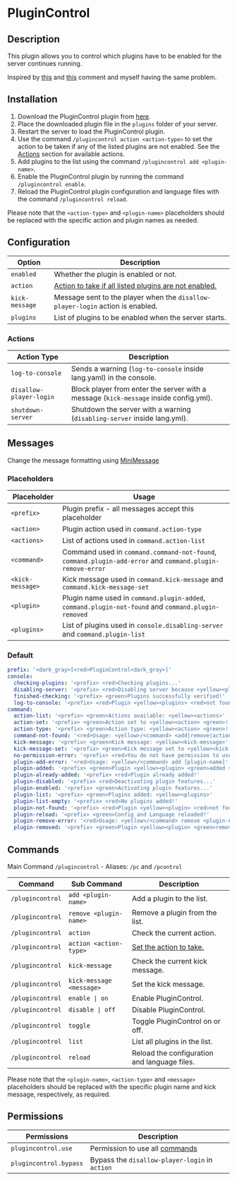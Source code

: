 # PluginControl

## Description

This plugin allows you to control which plugins have to be enabled for the server continues running.

Inspired by [this](https://github.com/PaperMC/Paper/issues/8859#issuecomment-1435905791)
and [this](https://github.com/PaperMC/Paper/pull/8108#issuecomment-1419304955) comment and myself having the same
problem.

## Installation

1. Download the PluginControl plugin from [here](https://github.com/SrBedrock/PluginControl/releases/).
2. Place the downloaded plugin file in the `plugins` folder of your server.
3. Restart the server to load the PluginControl plugin.
4. Use the command `/plugincontrol action <action-type>` to set the action to be taken if any of the listed plugins are not
   enabled. See the [Actions](#actions) section for available actions.
5. Add plugins to the list using the command `/plugincontrol add <plugin-name>`.
6. Enable the PluginControl plugin by running the command `/plugincontrol enable`.
7. Reload the PluginControl plugin configuration and language files with the command `/plugincontrol reload`.

Please note that the `<action-type>` and `<plugin-name>` placeholders should be replaced with the specific action and plugin
names as needed.

## Configuration

| Option         | Description                                                                    |
|----------------|--------------------------------------------------------------------------------|
| `enabled`      | Whether the plugin is enabled or not.                                          |
| `action`       | [Action to take if all listed plugins are not enabled.](#actions)              |
| `kick-message` | Message sent to the player when the `disallow-player-login` action is enabled. | 
| `plugins`      | List of plugins to be enabled when the server starts.                          |

### Actions

| Action Type             | Description                                                                           |
|-------------------------|---------------------------------------------------------------------------------------|
| `log-to-console`        | Sends a warning (`log-to-console` inside lang.yaml) in the console.                   |
| `disallow-player-login` | Block player from enter the server with a message (`kick-message` inside config.yml). |
| `shutdown-server`       | Shutdown the server with a warning (`disabling-server` inside lang.yml).              |

## Messages

Change the message formatting using [MiniMessage](https://webui.advntr.dev/)

### Placeholders

| Placeholder      | Usage                                                                                                     |
|------------------|-----------------------------------------------------------------------------------------------------------|
| `<prefix>`       | Plugin prefix - all messages accept this placeholder                                                      |
| `<action>`       | Plugin action used in `command.action-type`                                                               |
| `<actions>`      | List of actions used in `command.action-list`                                                             |
| `<command>`      | Command used in `command.command-not-found`, `command.plugin-add-error` and `command.plugin-remove-error` |
| `<kick-message>` | Kick message used in `command.kick-message` and `command.kick-message-set`                                |
| `<plugin>`       | Plugin name used in `command.plugin-added`, `command.plugin-not-found` and `command.plugin-removed`       |
| `<plugins>`      | List of plugins used in `console.disabling-server` and `command.plugin-list`                              |

### Default

```yaml
prefix: '<dark_gray>[<red>PluginControl<dark_gray>]'
console:
  checking-plugins: '<prefix> <red>Checking plugins...'
  disabling-server: '<prefix> <red>Disabling server because <yellow><plugins> <red>was not found or enabled successfully!'
  finished-checking: '<prefix> <green>Plugins successfully verified!'
  log-to-console: '<prefix> <red>Plugin <yellow><plugins> <red>not found or enabled successfully...'
command:
  action-list: '<prefix> <green>Actions available: <yellow><actions>'
  action-set: '<prefix> <green>Action set to <yellow><action> <green>!'
  action-type: '<prefix> <green>Action type: <yellow><action> <green>!'
  command-not-found: '<red>Usage: <yellow>/<command> <add|remove|action|kick-message|toggle|on|off|list|reload>'
  kick-message: '<prefix> <green>Kick message: <yellow><kick-message>'
  kick-message-set: '<prefix> <green>Kick message set to <yellow><kick-message> <green>!'
  no-permission-error: '<prefix> <red>You do not have permission to use this command'
  plugin-add-error: '<red>Usage: <yellow>/<command> add [plugin-name]'
  plugin-added: '<prefix> <green>Plugin <yellow><plugin> <green>added successfully!'
  plugin-already-added: '<prefix> <red>Plugin already added!'
  plugin-disabled: '<prefix> <red>Deactivating plugin features...'
  plugin-enabled: '<prefix> <green>Activating plugin features...'
  plugin-list: '<prefix> <green>Plugins added: <yellow><plugins>'
  plugin-list-empty: '<prefix> <red>No plugins added!'
  plugin-not-found: '<prefix> <red>Plugin <yellow><plugin> <red>not found in the list!'
  plugin-reload: '<prefix> <green>Config and Language reloaded!'
  plugin-remove-error: '<red>Usage: <yellow>/<command> remove <plugin-name>'
  plugin-removed: '<prefix> <green>Plugin <yellow><plugin> <green>removed!'
```

## Commands

Main Command `/plugincontrol` - Aliases: `/pc` and `/pcontrol`

| Command          | Sub Command              | Description                                  |
|------------------|--------------------------|----------------------------------------------|
| `/plugincontrol` | `add <plugin-name>`      | Add a plugin to the list.                    |
| `/plugincontrol` | `remove <plugin-name>`   | Remove a plugin from the list.               |
| `/plugincontrol` | `action`                 | Check the current action.                    |
| `/plugincontrol` | `action <action-type>`   | [Set the action to take.](#actions)          |
| `/plugincontrol` | `kick-message`           | Check the current kick message.              |
| `/plugincontrol` | `kick-message <message>` | Set the kick message.                        |
| `/plugincontrol` | `enable \| on`           | Enable PluginControl.                        |
| `/plugincontrol` | `disable \| off`         | Disable PluginControl.                       |
| `/plugincontrol` | `toggle`                 | Toggle PluginControl on or off.              |
| `/plugincontrol` | `list`                   | List all plugins in the list.                |
| `/plugincontrol` | `reload`                 | Reload the configuration and language files. |

Please note that the `<plugin-name>`, `<action-type>` and `<message>` placeholders should be replaced with the specific
plugin name and kick message, respectively, as required.

## Permissions

| Permissions            | Description                                    |
|------------------------|------------------------------------------------|
| `plugincontrol.use`    | Permission to use all [commands](#commands)    |
| `plugincontrol.bypass` | Bypass the `disallow-player-login` in `action` |
